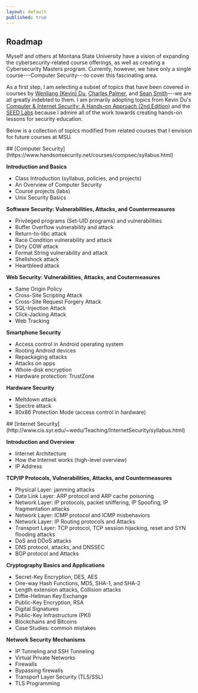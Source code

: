 ```yaml
---
layout: default
published: true
---
```


## Roadmap

Myself and others at Montana State University have a vision of expanding the cybersecurity-related course offerings,
  as well as creating a Cybersecurity Masters program.
Currently, however, we have only a single course---Computer Security---to cover this fascinating area.

As a first step, I am selecting a subset of topics that have been covered in courses by
  [Wenliang (Kevin) Du](http://www.cis.syr.edu/~wedu/),
  [Charles Palmer](https://www.cs.dartmouth.edu/~ccpalmer/), and
  [Sean Smith](https://cs.dartmouth.edu/~sws/)---we are all greatly indebted to them.
I am primarily adopting topics from Kevin Du's [Computer & Internet Security: A Hands-on Approach (2nd Edition)](https://www.handsonsecurity.net)
  and the [SEED Labs](https://seedsecuritylabs.org)
  because I admire all of the work towards creating hands-on lessons for security education.

Below is a collection of topics modified from related courses that I envision for future courses at MSU.

<!-- Row 1 -->
<div class="row">

<div class="col-md-6 order-1 mt-3" markdown="1">
## [Computer Security](https://www.handsonsecurity.net/courses/compsec/syllabus.html)

**Introduction and Basics**
- Class Introduction (syllabus, policies, and projects)
- An Overview of Computer Security
- Course projects (labs)
- Unix Security Basics

**Software Security: Vulnerabilities, Attacks, and Countermeasures**
- Privileged programs (Set-UID programs) and vulnerabilities
- Buffer Overflow vulnerability and attack
- Return-to-libc attack
- Race Condition vulnerability and attack
- Dirty COW attack
- Format String vulnerability and attack
- Shellshock attack
- Heartbleed attack

**Web Security: Vulnerabilities, Attacks, and Coutermeasures**
- Same Origin Policy
- Cross-Site Scripting Attack
- Cross-Site Request Forgery Attack
- SQL-Injection Attack
- Click-Jacking Attack
- Web Tracking

**Smartphone Security**
- Access control in Android operating system
- Rooting Android devices
- Repackaging attacks
- Attacks on apps
- Whole-disk encryption
- Hardware protection: TrustZone

**Hardware Security**
- Meltdown attack
- Spectre attack
- 80x86 Protection Mode (access control in hardware)
</div>

<div class="col-md-6 order-2 mt-3" markdown="1">
## [Internet Security](http://www.cis.syr.edu/~wedu/Teaching/InternetSecurity/syllabus.html)

**Introduction and Overview**
- Internet Architecture
- How the Internet works (high-level overview)
- IP Address

**TCP/IP Protocols, Vulnerabilities, Attacks, and Countermeasures**
- Physical Layer: jamming attacks
- Data Link Layer: ARP protocol and ARP cache poisoning
- Network Layer: IP protocols, packet sniffering, IP Spoofing, IP fragmentation attacks
- Network Layer: ICMP protocol and ICMP misbehaviors
- Network Layer: IP Routing protocols and Attacks
- Transport Layer: TCP protocol, TCP session hijacking, reset and SYN flooding attacks
- DoS and DDoS attacks
- DNS protocol, attacks, and DNSSEC
- BGP protocol and Attacks

**Cryptography Basics and Applications**
- Secret-Key Encryption, DES, AES
- One-way Hash Functions, MD5, SHA-1, and SHA-2
- Length extension attacks, Collision attacks
- Diffie-Hellman Key Exchange
- Public-Key Encryption, RSA
- Digital Signatures
- Public-Key Infrastructure (PKI)
- Blockchains and Bitcoins
- Case Studies: common mistakes

**Network Security Mechanisms**
- IP Tunneling and SSH Tunneling
- Virtual Private Networks
- Firewalls
- Bypassing firewalls
- Transport Layer Security (TLS/SSL)
- TLS Programming
</div>

</div>
